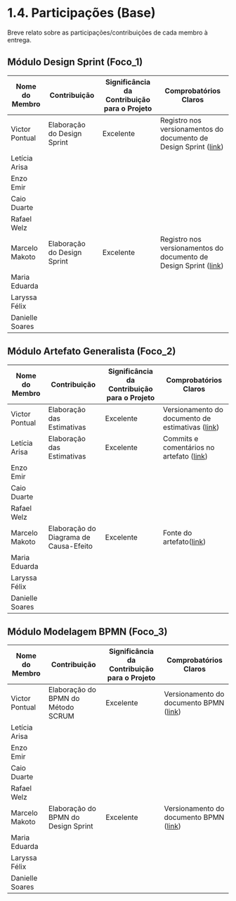 # 1.4. Participações (Base)

Breve relato sobre as participações/contribuições de cada membro à entrega.

## Módulo Design Sprint (Foco\_1)

| Nome do Membro  | Contribuição | Significância da Contribuição para o Projeto | Comprobatórios Claros |
|-----------------|--------------|-----------------------------------------------|-----------------------|
| Victor Pontual  | Elaboração do Design Sprint | Excelente | Registro nos versionamentos do documento de Design Sprint ([link](https://unbarqdsw2025-2-turma01.github.io/2025.2-T01-G1_JogoDigital_Entrega_01/Base/1.1.DesignSprint/)) |
| Letícia Arisa   |  |  |  |
| Enzo Emir       |  |  |  |
| Caio Duarte     |  |  |  |
| Rafael Welz     |  |  |  |
| Marcelo Makoto  | Elaboração do Design Sprint | Excelente | Registro nos versionamentos do documento de Design Sprint ([link](https://unbarqdsw2025-2-turma01.github.io/2025.2-T01-G1_JogoDigital_Entrega_01/Base/1.1.DesignSprint/)) |
| Maria Eduarda   |  |  |  |
| Laryssa Félix   |  |  |  |
| Danielle Soares |  |  |  |


## Módulo Artefato Generalista (Foco\_2)

| Nome do Membro  | Contribuição | Significância da Contribuição para o Projeto | Comprobatórios Claros |
|-----------------|--------------|-----------------------------------------------|-----------------------|
| Victor Pontual  | Elaboração das Estimativas | Excelente | Versionamento do documento de estimativas ([link](https://unbarqdsw2025-2-turma01.github.io/2025.2-T01-G1_JogoDigital_Entrega_01/Base/1.2.ArtefatoGeneralista/)) |
| Letícia Arisa   | Elaboração das Estimativas | Excelente | Commits e comentários no artefato ([link](https://unbarqdsw2025-2-turma01.github.io/2025.2-T01-G1_JogoDigital_Entrega_01/Base/1.2.ArtefatoGeneralista/)) |
| Enzo Emir       |  |  |  |
| Caio Duarte     |  |  |  |
| Rafael Welz     |  |  |  |
| Marcelo Makoto  | Elaboração do Diagrama de Causa-Efeito |Excelente  | Fonte do artefato([link](https://unbarqdsw2025-2-turma01.github.io/2025.2-T01-G1_JogoDigital_Entrega_01/Base/1.2.ArtefatoGeneralista/)) |
| Maria Eduarda   |  |  |  |
| Laryssa Félix   |  |  |  |
| Danielle Soares |  |  |  |


## Módulo Modelagem BPMN (Foco\_3)


| Nome do Membro  | Contribuição | Significância da Contribuição para o Projeto | Comprobatórios Claros |
|-----------------|--------------|-----------------------------------------------|-----------------------|
| Victor Pontual  | Elaboração do BPMN do Método SCRUM | Excelente | Versionamento do documento BPMN ([link](https://unbarqdsw2025-2-turma01.github.io/2025.2-T01-G1_JogoDigital_Entrega_01/Base/1.3.ModelagemBPMN/)) |
| Letícia Arisa   |  |  |  |
| Enzo Emir       |  |  |  |
| Caio Duarte     |  |  |  |
| Rafael Welz     |  |  |  |
| Marcelo Makoto  | Elaboração do BPMN do Design Sprint | Excelente | Versionamento do documento BPMN ([link](https://unbarqdsw2025-2-turma01.github.io/2025.2-T01-G1_JogoDigital_Entrega_01/Base/1.3.ModelagemBPMN/)) |
| Maria Eduarda   |  |  |  |
| Laryssa Félix   |  |  |  |
| Danielle Soares |  |  |  |